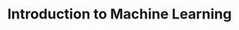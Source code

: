 ---
layout: page
title: Introduction to Machine Learning
description: 
img: assets/img/ml.jpg
year: 2024
category: undergraduate/graduate
related_publications: true
---